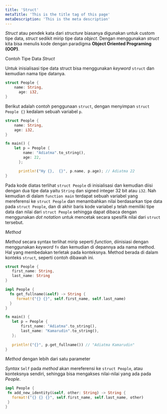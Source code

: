```yaml
---
title: 'Struct'
metaTitle: 'This is the title tag of this page'
metaDescription: 'This is the meta description'
---
```


_Struct_ atau pendek kata dari _structure_ biasanya digunakan untuk custom tipe data, _struct_ sedikit mirip tipe data _object_. Dengan menggunakan _struct_ kita bisa menulis kode dengan paradigma **Object Oriented Programing (OOP)**.

Contoh Tipe Data _Struct_

Untuk inisialisasi tipe data struct bisa menggunakan _keyword_ `struct` dan kemudian nama tipe datanya.

```rust
struct People {
	name: String,
      age: i32,
}
```

Berikut adalah contoh penggunaan `struct`, dengan menyimpan `struct People {}` kedalam sebuah variabel `p`. 

```rust
struct People {
	name: String,
	age: i32,
}

fn main() {
	let p = People {
		name: "Adiatma".to_string(),
		age: 22,
      };

      println!("Hy {},  {}", p.name, p.age); // Adiatma 22
}
```

Pada kode diatas terlihat `struct People` di inisialisasi dan kemudian diisi dengan dua tipe data yaitu `String` dan signed integer 32 bit atau `i32`. Nah kemudian di dalam `function main` terdapat sebuah variabel yang mereferensi ke `struct People` dan menambahkan nilai berdasarkan tipe data pada `struct People`, dan di akhir baris kode variabel `p` telah memiliki tipe data dan nilai dari `struct People` sehingga dapat dibaca dengan menggunakan _dot notation_ untuk mencetak secara spesifik nilai dari `struct` tersebut.

_Method_

_Method_ secara syntax terlihat mirip seperti _function_, diinisiasi dengan menggunakan _keyword_ `fn` dan kemudian di depannya ada nama method. Hal yang membedakan terletak pada konteksnya. Method berada di dalam konteks `struct`, seperti contoh dibawah ini.

```rust
struct People {
   first_name: String,
   last_name: String
}

impl People {
  fn get_fullname(&self) -> String {
     format!("{} {}", self.first_name, self.last_name)
  }
}

fn main() {
   let p = People {
       first_name: "Adiatma".to_string(),
       last_name: "Kamarudin".to_string(),
   };
  
   println!("{}", p.get_fullname()) // "Adiatma Kamarudin"
}
```

_Method_ dengan lebih dari satu parameter

_Syntax_ `Self` pada _method_ akan mereferensi ke `struct People`, atau konteksnya sendiri, sehingga bisa mengakses nilai-nilai yang ada pada _People_.

```rust
impl People {
 fn add_new_identity(&self, other: String) -> String {
   format!("{} {} {}", self.first_name, self.last_name, other)
 }
}
```

